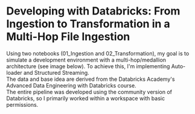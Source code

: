 # Developing with Databricks: From Ingestion to Transformation in a Multi-Hop File Ingestion

Using two notebooks (01_Ingestion and 02_Transformation), my goal is to simulate a development environment with a multi-hop/medallion architecture (see image below). To achieve this, I'm implementing Auto-loader and Structured Streaming.<br>
The data and base idea are derived from the Databricks Academy's Advanced Data Engineering with Databricks course.<br>
The entire pipeline was developed using the community version of Databricks, so I primarily worked within a workspace with basic permissions.<br>
